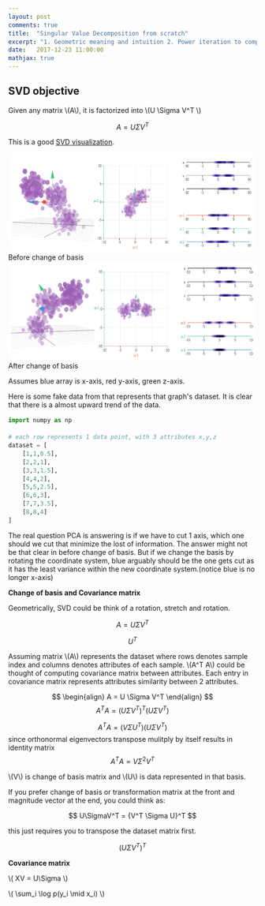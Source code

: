 ```yaml
---
layout: post
comments: true
title:  "Singular Value Decomposition from scratch"
excerpt: "1. Geometric meaning and intuition 2. Power iteration to compute "
date:   2017-12-23 11:00:00
mathjax: true
---
```




## SVD objective 

Given any matrix \\(A\\), it is factorized into \\(U \Sigma V^T \\) 

$$ A = U \Sigma V^T $$



This is a good [SVD visualization](http://setosa.io/ev/principal-component-analysis/).

<div class="imgcap">
<img src="/assets/svd/before_change_of_basis.png" height="200">
<div class="thecap">Before change of basis



<img src="/assets/svd/after_change_of_basis.png" height="200">
<div class="thecap">After change of basis



Assumes blue array is x-axis, red y-axis, green z-axis.

Here is some fake data from that represents that graph's dataset. It is clear that there is a almost upward trend of the data.

```python
import numpy as np

# each row represents 1 data point, with 3 attributes x,y,z
dataset = [
	[1,1,0.5],
	[2,2,1],
	[3,3,1.5],
	[4,4,2],
	[5,5,2.5],
	[6,6,3],
	[7,7,3.5],
	[8,8,4]
]

```

The real question PCA is answering is if we have to cut 1 axis, which one should we cut that minimize the lost of information. The answer might not be that clear in before change of basis. But if we change the basis by rotating the coordinate system, blue arguably should be the one gets cut as it has the least variance within the new coordinate system.(notice blue is no longer x-axis)



**Change of basis and Covariance matrix**

Geometrically, SVD could be think of a rotation, stretch and rotation. 

$$ A = U \Sigma V^T $$

$$ U^T $$



Assuming matrix \\(A\\) represents the dataset where rows denotes sample index and columns denotes attributes of each sample. \\(A^T A\\) could be thought of computing covariance matrix between attributes. Each entry in covariance matrix represents attributes similarity between 2 attributes.

$$ 
\begin{align}
A = U \Sigma V^T 
\end{align}
$$
$$ A^T A = {(U\Sigma V^T)}^T (U \Sigma V^T) $$

$$ A^T A = {(V\Sigma U^T)} (U \Sigma V^T) $$
since orthonormal eigenvectors transpose mulitply by itself results in identity matrix
$$ A^T A = V {\Sigma}^2 V^T $$ 



\\(V\\) is change of basis matrix and \\(U\\) is data represented in that basis.

If you prefer change of basis or transformation matrix at the front and magnitude vector at the end, you could think as:

$$ U\SigmaV^T = {V^T \Sigma U}^T $$

this just requires you to transpose the dataset matrix first.





$$ (U\Sigma V^T)^T $$




**Covariance matrix**

\\( XV = U\Sigma \\)

\\( \sum\_i \log p(y\_i \mid x\_i) \\)